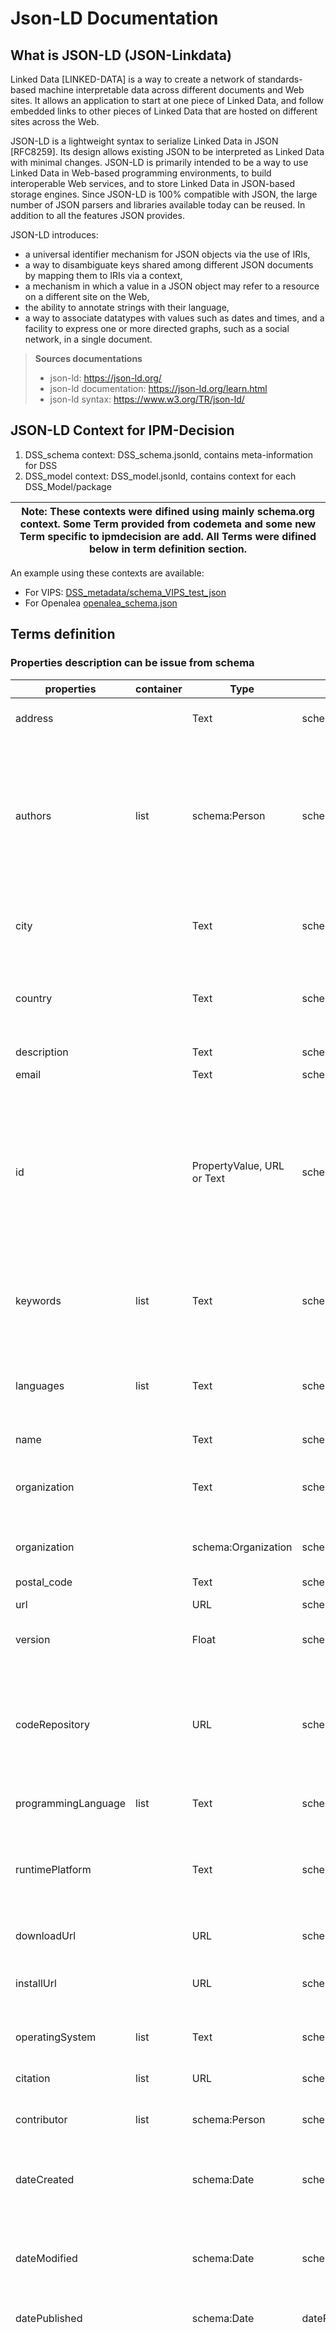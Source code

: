 # Json-LD Documentation

## What is JSON-LD (JSON-Linkdata)

Linked Data [LINKED-DATA] is a way to create a network of standards-based machine interpretable data across different documents and Web sites. It allows an application to start at one piece of Linked Data, and follow embedded links to other pieces of Linked Data that are hosted on different sites across the Web.

JSON-LD is a lightweight syntax to serialize Linked Data in JSON [RFC8259]. Its design allows existing JSON to be interpreted as Linked Data with minimal changes. JSON-LD is primarily intended to be a way to use Linked Data in Web-based programming environments, to build interoperable Web services, and to store Linked Data in JSON-based storage engines. Since JSON-LD is 100% compatible with JSON, the large number of JSON parsers and libraries available today can be reused. In addition to all the features JSON provides.

JSON-LD introduces:
* a universal identifier mechanism for JSON objects via the use of IRIs,
* a way to disambiguate keys shared among different JSON documents by mapping them to IRIs via a context,
* a mechanism in which a value in a JSON object may refer to a resource on a different site on the Web,
* the ability to annotate strings with their language,
* a way to associate datatypes with values such as dates and times,
and a facility to express one or more directed graphs, such as a social network, in a single document.


>**Sources documentations**
>* json-ld: <https://json-ld.org/>   
>* json-ld documentation: <https://json-ld.org/learn.html>    
>* json-ld syntax: <https://www.w3.org/TR/json-ld/>  


## JSON-LD Context for IPM-Decision

1. DSS_schema context: DSS_schema.jsonld, contains meta-information for DSS
2. DSS_model context: DSS_model.jsonld, contains context for each DSS_Model/package

|Note: These contexts were difined using mainly schema.org context. Some Term provided from codemeta and some new Term specific to ipmdecision are add. All Terms were difined below in term definition section.|
|-|

An example  using these contexts are available:
* For VIPS: [DSS_metadata/schema_VIPS_test_json](/DSS_metadata/schema_VIPS_test.json) 
* For Openalea [openalea_schema.json](/DSS_metadata/openalea_schema.json) 


## Terms definition

### Properties description can be issue from schema

| properties |container| Type | reference | description |
|--|--|--|--|--|
| address | |Text | schema:streetAddress | The street address. For example, 1600 Amphitheatre Pkwy. |
| authors |list| schema:Person | schema:author | The author of this content or rating. Please note that author is special in that HTML 5 provides a special mechanism for indicating authorship via the rel tag. That is equivalent to this and may be used interchangeably. |
| city | |Text | schema:addressLocality | The locality in which the street address is, and which is in the region. For example, Mountain View |
| country | |Text | schema:addressCountry | The country. For example, USA. You can also provide the two-letter ISO 3166-1 alpha-2 country code. |
| description | |Text | schema:description | A description of the item. |
| email | |Text | schema:email | Email address. |
| id | |PropertyValue, URL or Text | schema:identifier | The identifier property represents any kind of identifier for any kind of Thing, such as ISBNs, GTIN codes, UUIDs etc. Schema.org provides dedicated properties for representing many of these, either as textual strings or as URL (URI) links. See background notes for more details |
| keywords | list|Text | schema:Keywords | Keywords or tags used to describe this content. Multiple entries in a keywords list are typically delimited by commas. |
| languages |list |Text | schema:availableLanguage | A language someone may use with or at the item, service or place. Please use one of the language codes from the IETF BCP 47 standard |
| name | |Text | schema:name | schema:Thing | The name of the item.(organisation,model,author) |
| organization | |Text | schema:affiliation | An organization that this person is affiliated with. For example, a school/university, a club, or a team. |
| organization | |schema:Organization | schema:Organization | An organization such as a school, NGO, corporation, club, etc. |
| postal_code | |Text | schema:postalCode | The postal code. For example, 94043. |
| url | |URL | schema:url | schema:Thing | URL of the item. |
| version | |Float | schema:version | The version of the CreativeWork embodied by a specified resource. |
|codeRepository||URL|schema:codeRepository|Link to the repository where the un-compiled, human readable code and related code is located (SVN, GitHub, CodePlex, institutional GitLab instance, etc.|
|programmingLanguage|list|Text|schema:programmingLanguage|The computer programming language.|
|runtimePlatform||Text|schema:runtimePlatform|Runtime platform or script interpreter dependencies (Example - Java v1, Python2.3, .Net Framework 3.0). Supersedes runtime. |
|downloadUrl||URL|schema:downloadUrl|If the file can be downloaded, URL to download the binary. |
|installUrl||URL|schema:installUrl|URL at which the app may be installed, if different from the URL of the item. |
|operatingSystem|list|Text|schema:operatingSystem|Operating systems supported (Windows 7, OSX 10.6, Android 1.6). |
| citation | list|URL | schema:citation | List of DOI about model |
|contributor|list|schema:Person|schema:contributor|A secondary contributor to the CreativeWork or Event. |
|dateCreated||schema:Date|schema:dateCreated|The date on which the CreativeWork was created or the item was added to a DataFeed. |
|dateModified||schema:Date|schema:dateModified|The date on which the CreativeWork was most recently modified or when the item’s entry was modified within a DataFeed. |
|datePublished||schema:Date|datePublished|Date of first broadcast/publication|
|fileFormat||Text|schema:fileFormat|Media type, typically MIME format (see IANA site) of the content e.g. application/zip of a SoftwareApplication binary. In cases where a CreativeWork has several media type representations, ‘encoding’ can be used to indicate each MediaObject alongside particular fileFormat information. Unregistered or niche file formats can be indicated instead via the most appropriate URL, e.g. defining Web page or a Wikipedia entry. |
|funder|list|schema:Organization|schema:funder|A person or organization that supports (sponsors) something through some kind of financial contribution. v|
|licence||schema:URL|schema:licence|A license document that applies to this content, typically indicated by URL.|



### Properties description can be issue from ipmdecision

| properties | container|Type | reference | description |
|--|--|--|--|--|
| DSS_Model | |ipmdecision:DSS_Model | ipmdecision:DSS_Model | model with their descriptions |
| content_type || Text  | ipmdecision:content_type | Regular forms: application/x-www-form-urlencoded , Regular forms with files: multipart/form-data |
| crops |list |Text | ipmdecision:crops | list of crop using EPPO code. See code on <https://gd.eppo.int/> |
| description_URL | |URL | ipmdecision:description_URL | url of documentation about model |
| endpoint | |URL | ipmdecision:endpoint | URL where your service can be accessed by a client application. |
| execution | | | ipmdecision:execution | execution of model |
| form_method | |Text | ipmdecision:form_method | The formmethod attribute specifies which HTTP method to use when sending the form-data,The form-data can be sent as URL variables (with method="get") or as HTTP post (with method="post") definition trouvé dans <https://www.w3schools.com/tags/att_button_formmethod.asp> |
| input_schema | |schema | ipmdecision:input_format | The input template should adhere to the JSON Schema standard: <https://json-schema.org/> |
| interval | |Integer | ipmdecision:interval | Sampling interval in second |
| intput || | ipmdecision:input | datatype input in the model |
| output ||  | ipmdecision:output | Definition of the result parameters specific for this DSS model |
| parameter_code | |integer | ipmdecision:parameter_code | is an identifier for described variable parameter_code id is on <https://github.com/H2020-IPM-Decisions/formats/blob/master/weather_data/> |
| pests | list |Text | ipmdecision:pests | list of a pest using EPPO code See code on <https://gd.eppo.int/> |
| result_parameters ||  | ipmdecision:result_parameters | Definition of the result parameters specific for this DSS model |
| title | |Text|ipmdecision:title|Title of the graph or parameter|
| type_of_decision || Text | ipmdecision:type_of_decision | indicate the type of decision for user |
| type_of_output | |Text | ipmdecision:type_of_output | indicate the type of output |
| valid_spatial | |Text | ipmdecision:valid_spatial (schema:countriesSupported) | spatial validation of model |
| warning_status_interpretation || Text | ipmdecision:warning_status_interpretation | Definition of the warning_station_interpretation specific for this DSS model |
| weather |list | | ipmdecision:weather | weather data for parameter_code is described in <https://github.com/H2020-IPM-Decisions/formats/blob/master/weather_data/weather_parameters_draft_v2.yaml> |

### Properties description can be issue from codemeta

|Properties|container|Type|reference|description|
|--|--|--|--|--|
|maintener|list|schema:Person|codemeta:mainterner|Individual responsible for maintaining the software (usually includes an email contact address)|
|contIntegration||URL|condemeta:contIntegration|link to continuous integration service|
|buildInstruction||URL|codemeta:buildInstruction|link to installation instructions/documentation |
|developmentStatus||URL|codemeta:developmentStatus|Description of development status, e.g. Active, inactive, suspended. See repostatus.org|
|IssueTracker||URL|codemeta:IssueTracker|ink to software bug reporting or issue tracking system|
|readme||URL|codemeta:readme|link to software Readme file|


> **sources:**  
> codemeta-projet: <https://codemeta.github.io/index.html>  
> codemeta terms: <https://codemeta.github.io/terms/>  
> codemeta github: <https://github.com/codemeta/codemeta>

|Warning: Problem with organization first describe organization and in author describe affiliation|
|-|

|Note: It seems that content_type and fileFormat is same things|
|-|


## Questions/remarks
* Wouldn't it be better to identify people also with a unique ex identifier (ORCID number or organigram)? example (https://orcid.org/0000-0001-9923-8817 for M.LABADIE or https://www.nibio.no/en/employees/berit-nordskog for berit NORDSKOG)
* For Pests and Crops EPPO code add url and identifier of the description of EPPO (https://gd.eppo.int/taxon/PSILRO for pest, https://gd.eppo.int/taxon/DAUCS for crops)
* Is there a JSON for weather data that could be linked to the json LD or a table with identifier and description? 
* DateCreated ect is important or not? 


